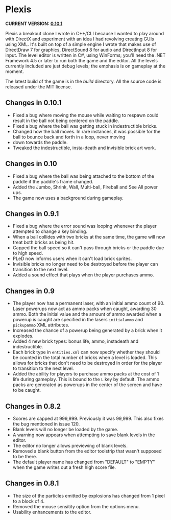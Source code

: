 # Plexis

**CURRENT VERSION: [0.10.1](https://github.com/sethballantyne/Plexis/blob/master/build/plexis.0.10.1.zip)**

Plexis a breakout clone I wrote in C++/CLI because I wanted to play around with DirectX and experiment with an idea I had revolving creating GUIs using XML. It's built on top of a simple engine I wrote that makes use of DirectDraw 7 for graphics, DirectSound 8 for audio and DirectInput 8 for input. The level editor is written in C#, using WinForms; you'll need the .NET Framework 4.5 or later to run both the game and the editor. All the levels currently included are just debug levels; the emphasis is on gameplay at the moment. 

The latest build of the game is in the _build_ directory. All the source code is released under the MIT license. 

## Changes in 0.10.1
* Fixed a bug where moving the mouse while waiting to respawn could result in the ball not being centered on the paddle.
* Fixed a bug where the ball was getting stuck in indestructible bricks.
* Changed how the ball moves. In rare instances, it was possible for the ball to bounce back and forth in a loop, never moving
* down towards the paddle.
* Tweaked the indestructible, insta-death and invisible brick art work.

## Changes in 0.10
* Fixed a bug where the ball was being attached to the bottom of the paddle if the paddle's frame changed. 
* Added the Jumbo, Shrink, Wall, Multi-ball, Fireball and See All power ups.
* The game now uses a background during gameplay.

## Changes in 0.9.1
* Fixed a bug where the error sound was looping whenever the player attempted to change a key binding.
* When a ball collides with two bricks at the same time, the game will now treat both bricks as being hit.
* Capped the ball speed so it can't pass through bricks or the paddle due to high speed.
* PLeD now informs users when it can't load brick sprites.
* Invisible bricks no longer need to be destroyed before the player can transition to the next level.
* Added a sound effect that plays when the player purchases ammo.

## Changes in 0.9
* The player now has a permanent laser, with an initial ammo count of 90. Laser powerups now act as ammo packs when caught, awarding 30 ammo. Both the initial value and the amount of ammo awarded when a powerup is caught are specified in the lasers `initialammo` and `pickupammo` XML attributes.
* Increased the chance of a powerup being generated by a brick when it explodes.
* Added 4 new brick types: bonus life, ammo, instadeath and indestructible.
* Each brick type in `entities.xml` can now specify whether they should be counted in the total number of bricks when 
  a level is loaded. This allows for bricks that don't need to be destroyed in order for the player to transition
  to the next level.
* Added the ability for players to purchase ammo packs at the cost of 1 life during gameplay. This is bound to the
  `L` key by default. The ammo packs are generated as powerups in the center of the screen and have to be caught.

## Changes in 0.8.2
* Scores are capped at 999,999. Previously it was 99,999. This also fixes the bug mentioned in issue 120.
* Blank levels will no longer be loaded by the game.
* A warning now appears when attempting to save blank levels in the editor.
* The editor no longer allows previewing of blank levels.
* Removed a blank button from the editor toolstrip that wasn't supposed to be there.
* The default player name has changed from "DEFAULT" to "EMPTY" when the game writes out a fresh high score file.

## Changes in 0.8.1
* The size of the particles emitted by explosions has changed from 1 pixel to a block of 4. 
* Removed the mouse sensitity option from the options menu. 
* Usability enhancements to the editor.
